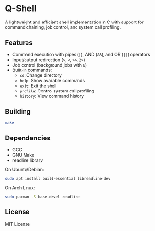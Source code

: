 # Q-Shell

A lightweight and efficient shell implementation in C with support for command chaining, job control, and system call profiling.

## Features

- Command execution with pipes (`|`), AND (`&&`), and OR (`||`) operators
- Input/output redirection (`>`, `<`, `>>`, `2>`)
- Job control (background jobs with `&`)
- Built-in commands:
  - `cd`: Change directory
  - `help`: Show available commands
  - `exit`: Exit the shell
  - `profile`: Control system call profiling
  - `history`: View command history

## Building

```bash
make
```

## Dependencies

- GCC
- GNU Make
- readline library

On Ubuntu/Debian:
```bash
sudo apt install build-essential libreadline-dev
```

On Arch Linux:
```bash
sudo pacman -S base-devel readline
```

## License

MIT License 